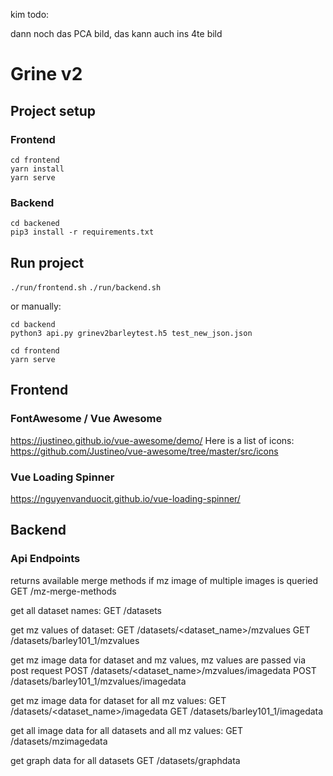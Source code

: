 kim todo:

dann noch das PCA bild, das kann auch ins 4te bild







# Grine v2

## Project setup

### Frontend
```
cd frontend
yarn install
yarn serve
```

### Backend
```
cd backened
pip3 install -r requirements.txt
```

## Run project
`./run/frontend.sh`
`./run/backend.sh`

or manually:

```
cd backend
python3 api.py grinev2barleytest.h5 test_new_json.json
```

```
cd frontend
yarn serve
```


## Frontend

### FontAwesome / Vue Awesome
https://justineo.github.io/vue-awesome/demo/
Here is a list of icons: https://github.com/Justineo/vue-awesome/tree/master/src/icons

### Vue Loading Spinner
https://nguyenvanduocit.github.io/vue-loading-spinner/

## Backend

### Api Endpoints
returns available merge methods if mz image of multiple images is queried
GET /mz-merge-methods

get all dataset names:
GET /datasets

get mz values of dataset:
GET /datasets/<dataset_name>/mzvalues
GET /datasets/barley101_1/mzvalues

get mz image data for dataset and mz values, mz values are passed via post request
POST /datasets/<dataset_name>/mzvalues/imagedata
POST /datasets/barley101_1/mzvalues/imagedata

get mz image data for dataset for all mz values:
GET /datasets/<dataset_name>/imagedata
GET /datasets/barley101_1/imagedata

get all image data for all datasets and all mz values:
GET /datasets/mzimagedata

get graph data for all datasets
GET /datasets/graphdata
